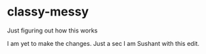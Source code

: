 # classy-messy
Just figuring out how this works

I am yet to make the changes. Just a sec
I am Sushant with this edit.
